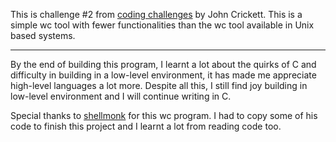 This is challenge #2 from [coding challenges](https://codingchallenges.fyi/challenges/challenge-wc/) by John Crickett. This is a simple wc tool with fewer functionalities than the wc tool available in Unix based systems.

---

By the end of building this program, I learnt a lot about the quirks of C and difficulty in building in a low-level environment, it has made me appreciate high-level languages a lot more. Despite all this, I still find joy building in low-level environment and I will continue writing in C.

Special thanks to [shellmonk](https://github.com/shellmonk) for this wc program. I had to copy some of his code to finish this project and I learnt a lot from reading code too.
